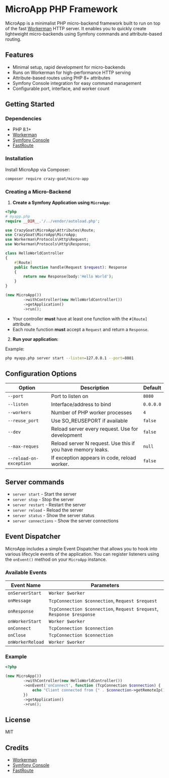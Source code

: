 # MicroApp PHP Framework

MicroApp is a minimalist PHP micro-backend framework built to run on top of the fast [Workerman](https://github.com/walkor/Workerman) HTTP server. It enables you to quickly create lightweight micro-backends using Symfony commands and attribute-based routing.

## Features

- Minimal setup, rapid development for micro-backends
- Runs on Workerman for high-performance HTTP serving
- Attribute-based routes using PHP 8+ attributes
- Symfony Console integration for easy command management
- Configurable port, interface, and worker count

## Getting Started

### Dependencies

- PHP 8.1+
- [Workerman](https://github.com/walkor/Workerman) 
- [Symfony Console](https://symfony.com/doc/current/components/console.html)
- [FastRoute](https://github.com/nikic/FastRoute)

### Installation

Install MicroApp via Composer:

```bash
composer require crazy-goat/micro-app
```

### Creating a Micro-Backend

1. **Create a Symfony Application using `MicroApp`:**

```php 
<?php 
# myapp.php
require __DIR__.'/../vendor/autoload.php';

use CrazyGoat\MicroApp\Attributes\Route;
use CrazyGoat\MicroApp\MicroApp;
use Workerman\Protocols\Http\Request;
use Workerman\Protocols\Http\Response;

class HelloWorldController
{
    #[Route]
    public function handle(Request $request): Response
    {
        return new Response(body:'Hello World');
    }
}

(new MicroApp())
        ->withController(new HelloWorldController())
        ->getApplication()
        ->run();
```
- Your controller **must** have at least one function with the `#[Route]` attribute.
- Each route function **must** accept a `Request` and return a `Response`.

2. **Run your application:**

Example:

```bash
php myapp.php server start --listen=127.0.0.1 --port=8081
```

## Configuration Options

| Option                  | Description                                                 | Default   |
|-------------------------|-------------------------------------------------------------|-----------|
| `--port`                | Port to listen on                                           | `8080`    |
| `--listen`              | Interface/address to bind                                   | `0.0.0.0` |
| `--workers`             | Number of PHP worker processes                              | `4`       |
| `--reuse_port`          | Use SO_REUSEPORT if available                               | `false`   |
| `--dev`                 | Reload server every request. Use for development            | `false`   |
| `--max-reques`          | Reload server N request. Use this if you have memory leaks. | `null`    |
| `--reload-on-exception` | If exception appears in code, reload worker.                | `false`   |

## Server commands

- `server start` - Start the server
- `server stop` - Stop the server
- `server restart` - Restart the server
- `server reload` - Reload the server
- `server status` - Show the server status
- `server connections` - Show the server connections

## Event Dispatcher

MicroApp includes a simple Event Dispatcher that allows you to hook into various lifecycle events of the application. You can register listeners using the `onEvent()` method on your `MicroApp` instance.

### Available Events

| Event Name        | Parameters                                                            |
|-------------------|-----------------------------------------------------------------------|
| `onServerStart`   | `Worker $worker`                                                      |
| `onMessage`       | `TcpConnection $connection`, `Request $request`                       |
| `onResponse`      | `TcpConnection $connection`, `Request $request`, `Response $response` |
| `onWorkerStart`   | `Worker $worker`                                                      |
| `onConnect`       | `TcpConnection $connection`                                           |
| `onClose`         | `TcpConnection $connection`                                           |
| `onWorkerReload`  | `Worker $worker`                                                      |

### Example

```php
<?php

(new MicroApp())
        ->withController(new HelloWorldController())
        ->onEvent('onConnect', function (TcpConnection $connection) {
            echo "Client connected from {" . $connection->getRemoteIp() . ":" . $connection->getRemotePort() . "}\n";
        })
        ->getApplication()
        ->run();
```

## License

MIT

## Credits

- [Workerman](https://github.com/walkor/Workerman)
- [Symfony Console](https://symfony.com/doc/current/components/console.html)
- [FastRoute](https://github.com/nikic/FastRoute)